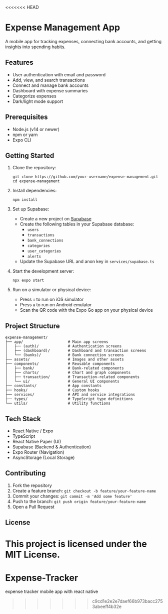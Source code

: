 <<<<<<< HEAD
# Expense Management App

A mobile app for tracking expenses, connecting bank accounts, and getting insights into spending habits.

## Features

- User authentication with email and password
- Add, view, and search transactions
- Connect and manage bank accounts
- Dashboard with expense summaries
- Categorize expenses
- Dark/light mode support

## Prerequisites

- Node.js (v14 or newer)
- npm or yarn
- Expo CLI

## Getting Started

1. Clone the repository:
   ```
   git clone https://github.com/your-username/expense-management.git
   cd expense-management
   ```

2. Install dependencies:
   ```
   npm install
   ```

3. Set up Supabase:
   - Create a new project on [Supabase](https://supabase.io/)
   - Create the following tables in your Supabase database:
     - `users`
     - `transactions`
     - `bank_connections`
     - `categories`
     - `user_categories`
     - `alerts`
   - Update the Supabase URL and anon key in `services/supabase.ts`

4. Start the development server:
   ```
   npx expo start
   ```

5. Run on a simulator or physical device:
   - Press `i` to run on iOS simulator
   - Press `a` to run on Android emulator
   - Scan the QR code with the Expo Go app on your physical device

## Project Structure

```
expense-management/
├── app/                    # Main app screens
│   ├── (auth)/             # Authentication screens
│   ├── (dashboard)/        # Dashboard and transaction screens
│   └── (banks)/            # Bank connection screens
├── assets/                 # Images and other assets
├── components/             # Reusable components
│   ├── bank/               # Bank-related components
│   ├── charts/             # Chart and graph components
│   ├── transaction/        # Transaction-related components
│   └── ui/                 # General UI components
├── constants/              # App constants
├── hooks/                  # Custom hooks
├── services/               # API and service integrations
├── types/                  # TypeScript type definitions
└── utils/                  # Utility functions
```

## Tech Stack

- React Native / Expo
- TypeScript
- React Native Paper (UI)
- Supabase (Backend & Authentication)
- Expo Router (Navigation)
- AsyncStorage (Local Storage)

## Contributing

1. Fork the repository
2. Create a feature branch: `git checkout -b feature/your-feature-name`
3. Commit your changes: `git commit -m 'Add some feature'`
4. Push to the branch: `git push origin feature/your-feature-name`
5. Open a Pull Request

## License

This project is licensed under the MIT License.
=======
# Expense-Tracker
expense tracker mobile app with react native
>>>>>>> c9cd1e2e2e7daef66b973bacc2753abeeff4b32e

